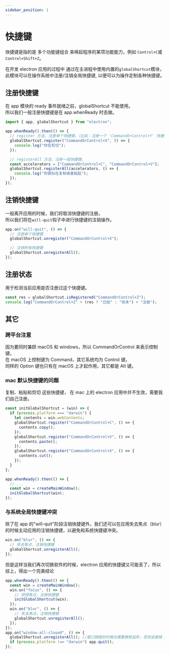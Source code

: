 ```yaml
---
sidebar_position: 1
---
```


# 快捷键

快捷键是指的是 多个功能键组合 来唤起程序的某项功能能力，例如 `Control+C`或`Control+Shift+Z`。

在开发 electron 应用的过程中 通过在主进程中使用内置的`globalShortcut`模块，此模块可以在操作系统中注册/注销全局快捷键, 以便可以为操作定制各种快捷键。

## 注册快捷键

在 app 模块的 ready 事件就绪之前，globalShortcut 不能使用。  
所以我们一般注册快捷键是在 app.whenReady 时去做。

```js
import { app, globalShortcut } from "electron";

app.whenReady().then(() => {
  // register 方法，注册单个快捷键。（比如：注册一个 'CommandOrControl+Y' 快捷键）
  globalShortcut.register("CommandOrControl+X", () => {
    console.log("你在剪切");
  });

  // registerAll 方法，注册一组快捷键。
  const accelerators = ["CommandOrControl+C", "CommandOrControl+V"];
  globalShortcut.registerAll(accelerators, () => {
    console.log("你貌似在复制或者粘贴");
  });
});
```

## 注销快捷键

一般离开应用的时候，我们将取消快捷键的注册。  
所以我们将在`will-quit`钩子中进行快捷键的注销操作。

```js
app.on("will-quit", () => {
  // 注销单个快捷键
  globalShortcut.unregister("CommandOrControl+X");

  // 注销所有快捷键
  globalShortcut.unregisterAll();
});
```

## 注册状态

用于检测当前应用是否注册过这个快捷键。

```js
const res = globalShortcut.isRegistered("CommandOrControl+Z");
console.log("CommandOrControl+Z" + (res ? "已经" : "尚未") + "注册");
```

## 其它

### 跨平台注意

因为要同时兼顾 macOS 和 windows，所以 CommandOrControl 来表示控制键。  
在 macOS 上控制键为 Command，其它系统均为 Control 键。  
同样的 Option 键也只有在 macOS 上才起作用，其它都是 Alt 键。

### mac 默认快捷键的问题

复制、粘贴和剪切 这些快捷键， 在 mac 上的 electron 应用中并不生效，需要我们自己注册。

```js
const initGlobalShortcut = (win) => {
  if (process.platform === "darwin") {
    let contents = win.webContents;
    globalShortcut.register("CommandOrControl+C", () => {
      contents.copy();
    });
    globalShortcut.register("CommandOrControl+V", () => {
      contents.paste();
    });
    globalShortcut.register("CommandOrControl+X", () => {
      contents.cut();
    });
  }
};

app.whenReady().then(() => {
  // ...
  const win = createMainWindow();
  initGlobalShortcut(win);
});
```

### 与系统全局快捷键冲突

除了在 app 的"will-quit"阶段注销快捷键外，我们还可以在应用失去焦点（blur）的时候主动应用的注销快捷键，以避免和系统快捷键冲突。

```js
win.on("blur", () => {
  // 失去焦点，注销快捷键
  globalShortcut.unregisterAll();
});
```

但是这样当我们再次切换软件的时候，electron 应用的快捷键又可能丢了，所以综上，得出一个完美结论

```js
app.whenReady().then(() => {
  const win = createMainWindow();
  win.on("focus", () => {
    // 获得焦点，注册快捷键
    initGlobalShortcut(win);
  });
  win.on("blur", () => {
    // 失去焦点，注销快捷键
    globalShortcut.unregisterAll();
  });
});
app.on("window-all-closed", () => {
  globalShortcut.unregisterAll(); //窗口销毁的时候也需要移除监听，否则会报错 Error: Object has been destroyed
  if (process.platform !== "darwin") app.quit();
});
```
